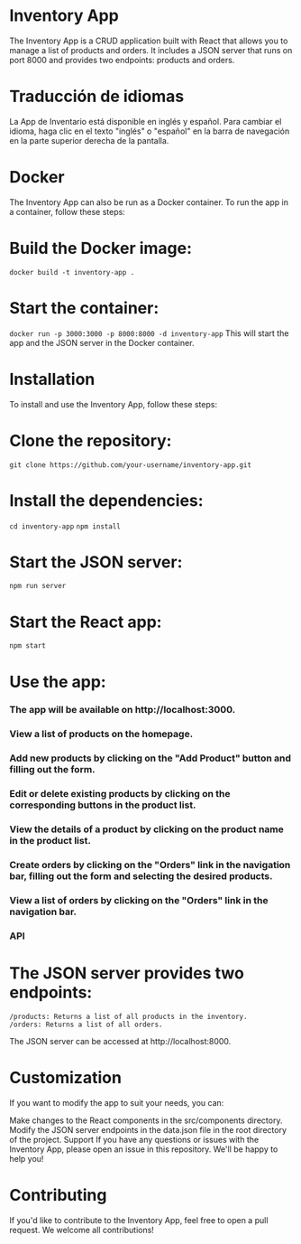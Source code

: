 # Inventory App
The Inventory App is a CRUD application built with React that allows you to manage a list of products and orders. It includes a JSON server that runs on port 8000 and provides two endpoints: products and orders.
  
# Traducción de idiomas
La App de Inventario está disponible en inglés y español. Para cambiar el idioma, haga clic en el texto "inglés" o "español" en la barra de navegación en la parte superior derecha de la pantalla.
  
# Docker
The Inventory App can also be run as a Docker container. To run the app in a container, follow these steps:

# Build the Docker image:

`docker build -t inventory-app .`

# Start the container:
`docker run -p 3000:3000 -p 8000:8000 -d inventory-app`
This will start the app and the JSON server in the Docker container.
  
# Installation
To install and use the Inventory App, follow these steps:
  
# Clone the repository:

`git clone https://github.com/your-username/inventory-app.git`
  
# Install the dependencies:

`cd inventory-app`
`npm install`

  
# Start the JSON server:

`npm run server`
  
# Start the React app:
`npm start`
  
# Use the app:
### The app will be available on http://localhost:3000.
### View a list of products on the homepage.
### Add new products by clicking on the "Add Product" button and filling out the form.
### Edit or delete existing products by clicking on the corresponding buttons in the product list.
### View the details of a product by clicking on the product name in the product list.
### Create orders by clicking on the "Orders" link in the navigation bar, filling out the form and selecting the desired products.
### View a list of orders by clicking on the "Orders" link in the navigation bar.
### API
  
# The JSON server provides two endpoints:

 `/products: Returns a list of all products in the inventory.`  
 `/orders: Returns a list of all orders.`

The JSON server can be accessed at http://localhost:8000.
  
# Customization
If you want to modify the app to suit your needs, you can:

Make changes to the React components in the src/components directory.
Modify the JSON server endpoints in the data.json file in the root directory of the project.
Support
If you have any questions or issues with the Inventory App, please open an issue in this repository. We'll be happy to help you!
  
# Contributing
If you'd like to contribute to the Inventory App, feel free to open a pull request. We welcome all contributions!
